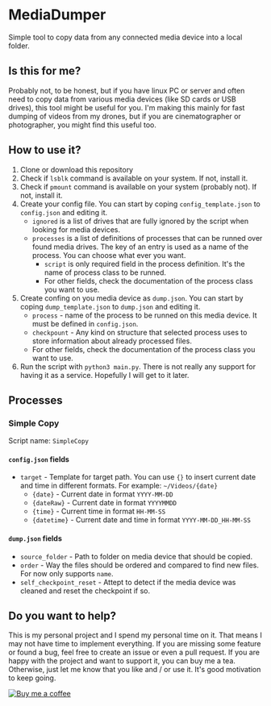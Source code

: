 # MediaDumper
Simple tool to copy data from any connected media device into a local folder.

## Is this for me?
Probably not, to be honest, but if you have linux PC or server and often need to copy data from various media devices
(like SD cards or USB drives), this tool might be useful for you. I'm making this mainly for fast dumping of videos
from my drones, but if you are cinematographer or photographer, you might find this useful too.

## How to use it?
1. Clone or download this repository
0. Check if `lsblk` command is available on your system. If not, install it.
0. Check if `pmount` command is available on your system (probably not). If not, install it.
0. Create your config file. You can start by coping `config_template.json` to `config.json` and editing it.
    - `ignored` is a list of drives that are fully ignored by the script when looking for media devices.
    - `processes` is a list of definitions of processes that can be runned over found media drives. The key of an entry
    is used as a name of the process. You can choose what ever you want.
        - `script` is only required field in the process definition. It's the name of process class to be runned.
        - For other fields, check the documentation of the process class you want to use.
0. Create confing on you media device as `dump.json`. You can start by coping `dump_template.json` to `dump.json` and
editing it.
    - `process` - name of the process to be runned on this media device. It must be defined in `config.json`.
    - `checkpount` - Any kind on structure that selected process uses to store information about already processed files.
    - For other fields, check the documentation of the process class you want to use.
0. Run the script with `python3 main.py`. There is not really any support for having it as a service. Hopefully I will
get to it later.

## Processes
### Simple Copy
Script name: `SimpleCopy`
#### `config.json` fields
- `target` - Template for target path. You can use `{}` to insert current date and time in different formats.
For example: `~/Videos/{date}`
    - `{date}` - Current date in format `YYYY-MM-DD`
    - `{dateRaw}` - Current date in format `YYYYMMDD`
    - `{time}` - Current time in format `HH-MM-SS`
    - `{datetime}` - Current date and time in format `YYYY-MM-DD_HH-MM-SS`
#### `dump.json` fields
- `source_folder` - Path to folder on media device that should be copied.
- `order` - Way the files should be ordered and compared to find new files. For now only supports `name`.
- `self_checkpoint_reset` - Attept to detect if the media device was cleaned and reset the checkpoint if so.


## Do you want to help?
This is my personal project and I spend my personal time on it. That means I may not have time to implement everything.
If you are missing some feature or found a bug, feel free to create an issue or even a pull request.
If you are happy with the project and want to support it, you can buy me a tea. Otherwise, just
let me know that you like and / or use it. It's good motivation to keep going.


[![Buy me a coffee](https://img.buymeacoffee.com/button-api/?text=Buy%20me%20a%20tea&emoji=🍵&slug=jj.0&button_colour=FFDD00&font_colour=000000&font_family=Arial&outline_colour=000000&coffee_colour=ffffff)](https://buymeacoffee.com/jj.0)